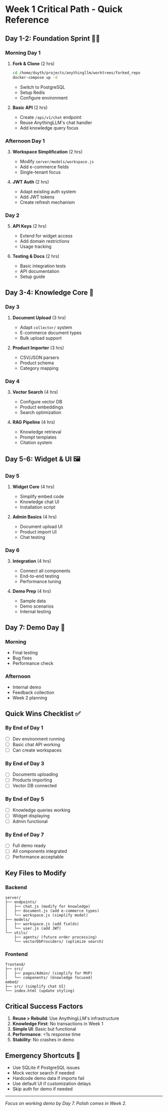 # Week 1 Critical Path - Quick Reference

## Day 1-2: Foundation Sprint 🏃‍♂️

### Morning Day 1
1. **Fork & Clone** (2 hrs)
   ```bash
   cd /home/duyth/projects/anythingllm/worktrees/forked_repo
   docker-compose up -d
   ```
   - Switch to PostgreSQL
   - Setup Redis
   - Configure environment

2. **Basic API** (2 hrs)
   - Create `/api/v1/chat` endpoint
   - Reuse AnythingLLM's chat handler
   - Add knowledge query focus

### Afternoon Day 1
3. **Workspace Simplification** (2 hrs)
   - Modify `server/models/workspace.js`
   - Add e-commerce fields
   - Single-tenant focus

4. **JWT Auth** (2 hrs)
   - Adapt existing auth system
   - Add JWT tokens
   - Create refresh mechanism

### Day 2
5. **API Keys** (2 hrs)
   - Extend for widget access
   - Add domain restrictions
   - Usage tracking

6. **Testing & Docs** (2 hrs)
   - Basic integration tests
   - API documentation
   - Setup guide

## Day 3-4: Knowledge Core 🧠

### Day 3
1. **Document Upload** (3 hrs)
   - Adapt `collector/` system
   - E-commerce document types
   - Bulk upload support

2. **Product Importer** (3 hrs)
   - CSV/JSON parsers
   - Product schema
   - Category mapping

### Day 4
3. **Vector Search** (4 hrs)
   - Configure vector DB
   - Product embeddings
   - Search optimization

4. **RAG Pipeline** (4 hrs)
   - Knowledge retrieval
   - Prompt templates
   - Citation system

## Day 5-6: Widget & UI 🖼️

### Day 5
1. **Widget Core** (4 hrs)
   - Simplify embed code
   - Knowledge chat UI
   - Installation script

2. **Admin Basics** (4 hrs)
   - Document upload UI
   - Product import UI
   - Chat testing

### Day 6
3. **Integration** (4 hrs)
   - Connect all components
   - End-to-end testing
   - Performance tuning

4. **Demo Prep** (4 hrs)
   - Sample data
   - Demo scenarios
   - Internal testing

## Day 7: Demo Day 🎯

### Morning
- Final testing
- Bug fixes
- Performance check

### Afternoon
- Internal demo
- Feedback collection
- Week 2 planning

## Quick Wins Checklist ✅

### By End of Day 1
- [ ] Dev environment running
- [ ] Basic chat API working
- [ ] Can create workspaces

### By End of Day 3
- [ ] Documents uploading
- [ ] Products importing
- [ ] Vector DB connected

### By End of Day 5
- [ ] Knowledge queries working
- [ ] Widget displaying
- [ ] Admin functional

### By End of Day 7
- [ ] Full demo ready
- [ ] All components integrated
- [ ] Performance acceptable

## Key Files to Modify

### Backend
```
server/
├── endpoints/
│   ├── chat.js (modify for knowledge)
│   ├── document.js (add e-commerce types)
│   └── workspace.js (simplify model)
├── models/
│   ├── workspace.js (add fields)
│   └── user.js (add JWT)
└── utils/
    ├── agents/ (future order processing)
    └── vectorDbProviders/ (optimize search)
```

### Frontend
```
frontend/
├── src/
│   ├── pages/Admin/ (simplify for MVP)
│   └── components/ (knowledge focused)
embed/
├── src/ (simplify chat UI)
└── index.html (update styling)
```

## Critical Success Factors
1. **Reuse > Rebuild**: Use AnythingLLM's infrastructure
2. **Knowledge First**: No transactions in Week 1
3. **Simple UI**: Basic but functional
4. **Performance**: <1s response time
5. **Stability**: No crashes in demo

## Emergency Shortcuts 🚨
- Use SQLite if PostgreSQL issues
- Mock vector search if needed
- Hardcode demo data if imports fail
- Use default UI if customization delays
- Skip auth for demo if needed

---
*Focus on working demo by Day 7. Polish comes in Week 2.*
